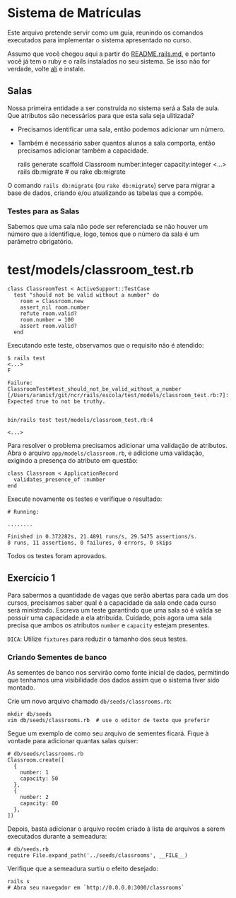 # Sistema de Matrículas

Este arquivo pretende servir como um guia, reunindo os comandos executados para
implementar o sistema apresentado no curso.

Assumo que você chegou aqui a partir do
[README.rails.md](https://github.com/aramisf/ncr/blob/master/README.rails.md), e
portanto você já tem o ruby e o rails instalados no seu sistema. Se isso não for
verdade, volte [ali](https://github.com/aramisf/ncr/blob/master/README.rails.md)
e instale.


## Salas

Nossa primeira entidade a ser construída no sistema será a Sala de aula.
Que atributos são necessários para que esta sala seja ulitizada?

  - Precisamos identificar uma sala, então podemos adicionar um número.
  - Também é necessário saber quantos alunos a sala comporta, então precisamos
    adicionar também a capacidade.

    rails generate scaffold Classroom number:integer capacity:integer
    <...>
    rails db:migrate # ou rake db:migrate

O comando `rails db:migrate` (ou `rake db:migrate`) serve para migrar a base de
dados, criando e/ou atualizando as tabelas que a compõe.

### Testes para as Salas

Sabemos que uma sala não pode ser referenciada se não houver um número que a
identifique, logo, temos que o número da sala é um parâmetro obrigatório.

# test/models/classroom_test.rb

    class ClassroomTest < ActiveSupport::TestCase
      test "should not be valid without a number" do
        room = Classroom.new
        assert_nil room.number
        refute room.valid?
        room.number = 100
        assert room.valid?
      end

Executando este teste, observamos que o requisito não é atendido:

    $ rails test
    <...>
    F

    Failure:
    ClassroomTest#test_should_not_be_valid_without_a_number
    [/Users/aramisf/git/ncr/rails/escola/test/models/classroom_test.rb:7]:
    Expected true to not be truthy.


    bin/rails test test/models/classroom_test.rb:4

    <...>


Para resolver o problema precisamos adicionar uma validação de atributos. Abra o
arquivo `app/models/classroom.rb`, e adicione uma validação, exigindo a presença
do atributo em questão:


    class Classroom < ApplicationRecord
      validates_presence_of :number
    end


Execute novamente os testes e verifique o resultado:


    # Running:

    ........

    Finished in 0.372282s, 21.4891 runs/s, 29.5475 assertions/s.
    8 runs, 11 assertions, 0 failures, 0 errors, 0 skips


Todos os testes foram aprovados.


## Exercício 1

Para sabermos a quantidade de vagas que serão abertas para cada um dos cursos,
precisamos saber qual é a capacidade da sala onde cada curso será ministrado.
Escreva um teste garantindo que uma sala só é válida se possuir uma capacidade a
ela atribuída. Cuidado, pois agora uma sala precisa que ambos os atributos
`number` e `capacity` estejam presentes.

`DICA`: Utilize `fixtures` para reduzir o tamanho dos seus testes.


### Criando Sementes de banco

As sementes de banco nos servirão como fonte inicial de dados, permitindo que
tenhamos uma visibilidade dos dados assim que o sistema tiver sido montado.

Crie um novo arquivo chamado `db/seeds/classrooms.rb`:

    mkdir db/seeds
    vim db/seeds/classrooms.rb  # use o editor de texto que preferir


Segue um exemplo de como seu arquivo de sementes ficará. Fique à vontade para
adicionar quantas salas quiser:

    # db/seeds/classrooms.rb
    Classroom.create([
      {
        number: 1
        capacity: 50
      },
      {
        number: 2
        capacity: 80
      },
    ])

Depois, basta adicionar o arquivo recém criado à lista de arquivos a serem
executados durante a semeadura:

    # db/seeds.rb
    require File.expand_path('../seeds/classrooms', __FILE__)


Verifique que a semeadura surtiu o efeito desejado:

    rails s
    # Abra seu navegador em `http://0.0.0.0:3000/classrooms`



